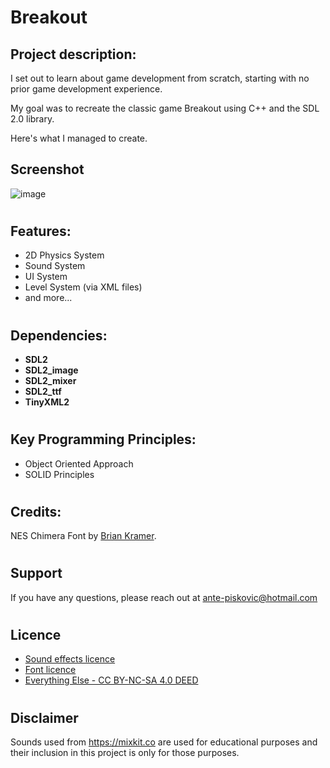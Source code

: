 # Breakout

## Project description:
I set out to learn about game development from scratch, starting with no prior game development experience.

My goal was to recreate the classic game Breakout using C++ and the SDL 2.0 library.

Here's what I managed to create.

## Screenshot
![image](https://github.com/AnteDev00/Breakout/assets/151842550/097db566-f1dd-4473-8c53-7d90fc85f023)
#

## Features:
- 2D Physics System
- Sound System
- UI System
- Level System (via XML files)
- and more...
#

## Dependencies:
- **SDL2**       
- **SDL2_image** 
- **SDL2_mixer** 
- **SDL2_ttf**   
- **TinyXML2**
#

## Key Programming Principles:
- Object Oriented Approach
- SOLID Principles
#
## Credits:
NES Chimera Font by [Brian Kramer](https://www.pkeod.com/).
#
## Support
If you have any questions, please reach out at ante-piskovic@hotmail.com
#
## Licence
- [Sound effects licence](https://mixkit.co/license/#sfxFree)
- [Font licence](/Assets/Fonts/NES-Chimera/license.txt)
- [Everything Else - CC BY-NC-SA 4.0 DEED ](https://creativecommons.org/licenses/by-nc-sa/4.0/)
#
## Disclaimer
Sounds used from https://mixkit.co are used for educational purposes and their inclusion in this project is only for those purposes.
